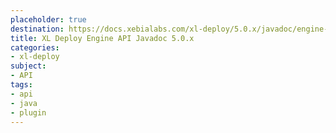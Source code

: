 ```yaml
---
placeholder: true
destination: https://docs.xebialabs.com/xl-deploy/5.0.x/javadoc/engine-api/index.html
title: XL Deploy Engine API Javadoc 5.0.x
categories:
- xl-deploy
subject:
- API
tags:
- api
- java
- plugin
---
```

